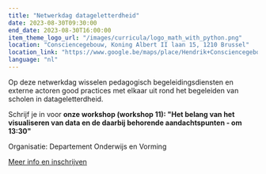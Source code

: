 ```yaml
---
title: "Netwerkdag datageletterdheid"
date: 2023-08-30T09:30:00
end_date: 2023-08-30T16:00:00
item_theme_logo_url: "/images/curricula/logo_math_with_python.png"
location: "Consciencegebouw, Koning Albert II laan 15, 1210 Brussel"
location_link: "https://www.google.be/maps/place/Hendrik+Consciencegebouw/@50.8583715,4.3543076,17z/data=!3m1!4b1!4m6!3m5!1s0x47c3c39cd5dc273f:0xa8d4ec3d738cd3fa!8m2!3d50.8583681!4d4.3568825!16s%2Fg%2F11hbpdp7pl"
language: "nl"
---
```


Op deze netwerkdag wisselen pedagogisch begeleidingsdiensten en externe actoren good practices met elkaar uit rond het 
begeleiden van scholen in datageletterdheid.

Schrijf je in voor **onze workshop (workshop 11): "Het belang van het visualiseren van data en de daarbij behorende aandachtspunten - om 13:30"**

Organisatie: Departement Onderwijs en Vorming

[Meer info en inschrijven](https://data-onderwijs.vlaanderen.be/inschrijvingen/onderwijsevent.aspx?id=465)
